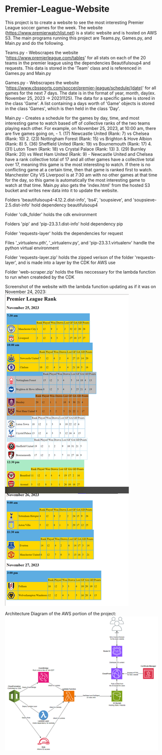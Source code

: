 # Premier-League-Website

This project is to create a website to see the most interesting Premier League soccer games for the week. 
The website (https://www.premierwatchlist.net) is a static website and is hosted on AWS S3.
The main programs running this project are Teams.py, Games.py, and Main.py and do the following.

Teams.py - Webscrapes the website 'https://www.premierleague.com/tables' for all stats on each of the 20 teams in the premier
           league using the dependencies Beautifulsoup4 and requests. This data is stored in the 'Team' class and is referenced 
           in Games.py and Main.py

Games.py - Webscrapes the website 'https://www.cbssports.com/soccer/premier-league/schedule/(date)' for all games for the next 7 days.
           The date is in the format of year, month, day(ex. November 25, 2023 -> 20231125). The data for a specific game is stored in
           the class 'Game'. A list containing a days worth of 'Game' objects is stored in the class 'Games', which is then held in the 
           class 'Day'. 

Main.py -  Creates a schedule for the games by day, time, and most interesting game to watch based off of collective ranks of the 
           two teams playing each other. For example, on November 25, 2023, at 10:00 am, there are five games going on, 
           -
           1. (17)  Newcastle United (Rank: 7) vs Chelsea (Rank: 10)
           2. (23)  Nottingham Forest (Rank: 15) vs Brighton & Hove Albion (Rank: 8)
           5. (36)  Sheffield United (Rank: 19) vs Bournemouth (Rank: 17)
           4. (31)  Luton Town (Rank: 18) vs Crystal Palace (Rank: 13)
           3. (29)  Burnley (Rank: 20) vs West Ham United (Rank: 9)
           -
           Newcastle United and Chelsea have a rank collective total of 17 and all other games have a collective total over 17, meaning this 
           game is the most interesting to watch. If there is no conflicting game at a certain time, then that game is ranked first to watch. 
           Manchester City VS Liverpool is at 7:30 am with no other games at that time for the day, so this game is automatically the most 
           interesting game to watch at that time. Main.py also gets the 'index.html' from the hosted S3 bucket and writes new data into it
           to update the website.

Folders 'beautifulsoup4-4.12.2.dist-info', 'bs4', 'soupsieve', and 'soupsieve-2.5.dist-info' hold dependency beautifulsoup4

Folder 'cdk_folder' holds the cdk environment

Folders 'pip' and 'pip-23.3.1.dist-info' hold dependency pip

Folder 'requests-layer' holds the dependencies for request

Files '_virtualenv.pth', '_virtualenv.py', and 'pip-23.3.1.virtualenv' handle the python virtual environment

Folder 'requests-layer.zip' holds the zipped verison of the folder 'requests-layer', and is made into a layer by the CDK for AWS use

Folder 'web-scraper.zip' holds the files neccessary for the lambda function to run when createded by the CDK

Screenshot of the website with the lambda function updating as if it was on November 24, 2023:
![Website Screenshot](nov-24-2023-website-screenshot.png)

Architecture Diagram of the AWS portion of the project:
![Architecture Diagram](AWS_Architecture_Diagram.png)

